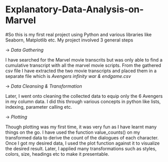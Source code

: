 # Explanatory-Data-Analysis-on-Marvel
#So this is my first real project using Python and various libraries like Seaborn, Matplotlib etc.
My project involved 3 general steps


-> _Data Gathering_

   I have searched for the Marvel movie transcrits but was only able to find a cumulative transcript with all the marvel movie scripts.
   From the gathered csv file I have extracted the two movie transcripts and placed them in a separate file which is _Avengers infinity war & endgame.csv_
   
  
-> _Data Cleansing & Transformation_

   Later, I went onto cleaning the collected data to equip only the 6 Avengers in my column data. I did this through various concepts in python like lists, indexing, parameter calling etc.
   
   
-> _Plotting_

   Though plotting was my first time, it was very fun as I have learnt many things on the go. I have used the function value_counts() on my transformed data to derive the count of the dialogues of each character. Once I got my desired data, I used the plot function against it to visualize the desired result. Later, I applied many transformations such as styles, colors, size, headings etc to make it presentable.
